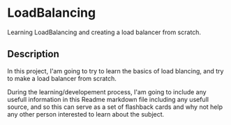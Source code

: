 # LoadBalancing
Learning LoadBalancing and creating a load balancer from scratch.

## Description
In this project, I'am going to try to learn the basics of load blancing, and try to make a load balancer from scratch.

During the learning/developement process, I'am going to include any usefull information in this Readme markdown file including any usefull source, and so this can serve as a set of flashback cards and why not help any other person interested to learn about the subject.


